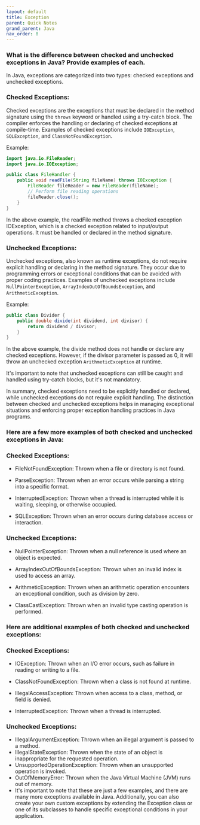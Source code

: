 ```yaml
---
layout: default
title: Exception
parent: Quick Notes
grand_parent: Java
nav_order: 8
---
```

### What is the difference between checked and unchecked exceptions in Java? Provide examples of each.
In Java, exceptions are categorized into two types: checked exceptions and unchecked exceptions.

### Checked Exceptions:
Checked exceptions are the exceptions that must be declared in the method signature using the `throws` keyword or handled using a try-catch block. The compiler enforces the handling or declaring of checked exceptions at compile-time. Examples of checked exceptions include `IOException`, `SQLException`, and `ClassNotFoundException`.

Example:
```java
import java.io.FileReader;
import java.io.IOException;

public class FileHandler {
    public void readFile(String fileName) throws IOException {
        FileReader fileReader = new FileReader(fileName);
        // Perform file reading operations
        fileReader.close();
    }
}
```

In the above example, the readFile method throws a checked exception IOException, which is a checked exception related to input/output operations. It must be handled or declared in the method signature.

### Unchecked Exceptions:
Unchecked exceptions, also known as runtime exceptions, do not require explicit handling or declaring in the method signature. They occur due to programming errors or exceptional conditions that can be avoided with proper coding practices. Examples of unchecked exceptions include `NullPointerException`, `ArrayIndexOutOfBoundsException`, and `ArithmeticException`.

Example:
```java
public class Divider {
    public double divide(int dividend, int divisor) {
        return dividend / divisor;
    }
}
```

In the above example, the divide method does not handle or declare any checked exceptions. However, if the divisor parameter is passed as 0, it will throw an unchecked exception `ArithmeticException` at runtime.

It's important to note that unchecked exceptions can still be caught and handled using try-catch blocks, but it's not mandatory.

In summary, checked exceptions need to be explicitly handled or declared, while unchecked exceptions do not require explicit handling. The distinction between checked and unchecked exceptions helps in managing exceptional situations and enforcing proper exception handling practices in Java programs.


### Here are a few more examples of both checked and unchecked exceptions in Java:

### Checked Exceptions:

* FileNotFoundException: Thrown when a file or directory is not found.

* ParseException: Thrown when an error occurs while parsing a string into a specific format.

* InterruptedException: Thrown when a thread is interrupted while it is waiting, sleeping, or otherwise occupied.

* SQLException: Thrown when an error occurs during database access or interaction.

### Unchecked Exceptions:

* NullPointerException: Thrown when a null reference is used where an object is expected.

* ArrayIndexOutOfBoundsException: Thrown when an invalid index is used to access an array.

* ArithmeticException: Thrown when an arithmetic operation encounters an exceptional condition, such as division by zero.

* ClassCastException: Thrown when an invalid type casting operation is performed.

### Here are additional examples of both checked and unchecked exceptions:

### Checked Exceptions:

* IOException: Thrown when an I/O error occurs, such as failure in reading or writing to a file.

* ClassNotFoundException: Thrown when a class is not found at runtime.

* IllegalAccessException: Thrown when access to a class, method, or field is denied.

* InterruptedException: Thrown when a thread is interrupted.

### Unchecked Exceptions:

* IllegalArgumentException: Thrown when an illegal argument is passed to a method. 
* IllegalStateException: Thrown when the state of an object is inappropriate for the requested operation.
* UnsupportedOperationException: Thrown when an unsupported operation is invoked.
* OutOfMemoryError: Thrown when the Java Virtual Machine (JVM) runs out of memory.
* It's important to note that these are just a few examples, and there are many more exceptions available in Java. Additionally, you can also create your own custom exceptions by extending the Exception class or one of its subclasses to handle specific exceptional conditions in your application.

